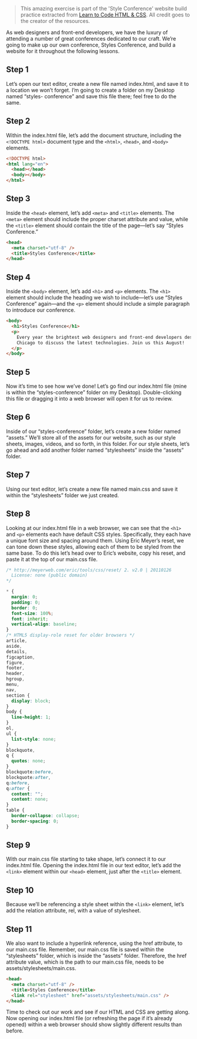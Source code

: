 > This amazing exercise is part of the 'Style Conference' website build practice extracted from [Learn to Code HTML & CSS](https://learn.shayhowe.com/html-css/). All credit goes to the creator of the resources.

As web designers and front-end developers, we have the luxury of attending a
number of great conferences dedicated to our craft. We’re going to make up our
own conference, Styles Conference, and build a website for it throughout the
following lessons.

## Step 1

Let’s open our text editor, create a new file named index.html, and save it to a
location we won’t forget. I’m going to create a folder on my Desktop named
“styles- conference” and save this file there; feel free to do the same.

## Step 2

Within the index.html file, let’s add the document structure, including the
`<!DOCTYPE html>` document type and the `<html>`, `<head>`, and `<body>`
elements.

```html
<!DOCTYPE html>
<html lang="en">
  <head></head>
  <body></body>
</html>
```

## Step 3

Inside the `<head>` element, let’s add `<meta>` and `<title>` elements. The
`<meta>` element should include the proper charset attribute and value, while
the `<title>` element should contain the title of the page—let’s say “Styles
Conference.”

```html
<head>
  <meta charset="utf-8" />
  <title>Styles Conference</title>
</head>
```

## Step 4

Inside the `<body>` element, let’s add `<h1>` and `<p>` elements. The `<h1>`
element should include the heading we wish to include—let’s use “Styles
Conference” again—and the `<p>` element should include a simple paragraph to
introduce our conference.

```html
<body>
  <h1>Styles Conference</h1>
  <p>
    Every year the brightest web designers and front-end developers descend on
    Chicago to discuss the latest technologies. Join us this August!
  </p>
</body>
```

## Step 5

Now it’s time to see how we’ve done! Let’s go find our index.html file (mine is
within the “styles-conference” folder on my Desktop). Double-clicking this file
or dragging it into a web browser will open it for us to review.

## Step 6

Inside of our “styles-conference” folder, let’s create a new folder named “assets.” We’ll store all of the assets for our website, such as our style sheets, images, videos, and so forth, in this folder. For our style sheets, let’s go ahead and add another folder named “stylesheets” inside the “assets” folder.

## Step 7

Using our text editor, let’s create a new file named main.css and save it within the “stylesheets” folder we just created.

## Step 8

Looking at our index.html file in a web browser, we can see that the `<h1>` and `<p>` elements each have default CSS styles. Specifically, they each have a unique font size and spacing around them. Using Eric Meyer’s reset, we can tone down these styles, allowing each of them to be styled from the same base. To do this let’s head over to Eric’s website, copy his reset, and paste it at the top of our main.css file.

```css
/* http://meyerweb.com/eric/tools/css/reset/ 2. v2.0 | 20110126
  License: none (public domain)
*/

* {
  margin: 0;
  padding: 0;
  border: 0;
  font-size: 100%;
  font: inherit;
  vertical-align: baseline;
}
/* HTML5 display-role reset for older browsers */
article,
aside,
details,
figcaption,
figure,
footer,
header,
hgroup,
menu,
nav,
section {
  display: block;
}
body {
  line-height: 1;
}
ol,
ul {
  list-style: none;
}
blockquote,
q {
  quotes: none;
}
blockquote:before,
blockquote:after,
q:before,
q:after {
  content: "";
  content: none;
}
table {
  border-collapse: collapse;
  border-spacing: 0;
}
```

## Step 9

With our main.css file starting to take shape, let’s connect it to our index.html file. Opening the index.html file in our text editor, let’s add the `<link>` element within our `<head>` element, just after the `<title>` element.

## Step 10

Because we’ll be referencing a style sheet within the `<link>` element, let’s add the relation attribute, rel, with a value of stylesheet.

## Step 11

We also want to include a hyperlink reference, using the href attribute, to our main.css file. Remember, our main.css file is saved within the “stylesheets” folder, which is inside the “assets” folder. Therefore, the href attribute value, which is the path to our main.css file, needs to be assets/stylesheets/main.css.

```html
<head>
  <meta charset="utf-8" />
  <title>Styles Conference</title>
  <link rel="stylesheet" href="assets/stylesheets/main.css" />
</head>
```

Time to check out our work and see if our HTML and CSS are getting along. Now opening our index.html file (or refreshing the page if it’s already opened) within a web browser should show slightly different results than before.
